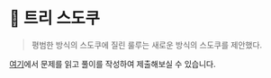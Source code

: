 # 🎄 트리 스도쿠

> 평범한 방식의 스도쿠에 질린 룰루는 새로운 방식의 스도쿠를 제안했다.


[여기](https://www.acmicpc.net/problem/31878)에서 문제를 읽고 풀이를 작성하여 제출해보실 수 있습니다.  